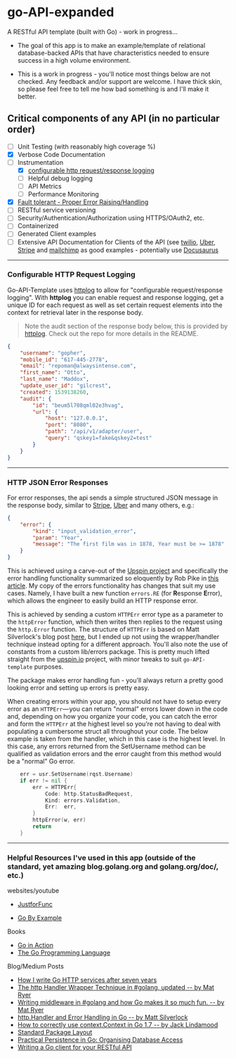 # go-API-expanded

A RESTful API template (built with Go) - work in progress...

- The goal of this app is to make an example/template of relational database-backed APIs that have characteristics needed to ensure success in a high volume environment.

- This is a work in progress - you'll notice most things below are not checked.  Any feedback and/or support are welcome. I have thick skin, so please feel free to tell me how bad something is and I'll make it better.

## Critical components of any API (in no particular order)

- [ ] Unit Testing (with reasonably high coverage %)
- [x] Verbose Code Documentation
- [ ] Instrumentation
  - [x] [configurable http request/response logging](#configurable-logging)
  - [ ] Helpful debug logging
  - [ ] API Metrics
  - [ ] Performance Monitoring
- [x] [Fault tolerant - Proper Error Raising/Handling](#http-json-error-responses)
- [ ] RESTful service versioning
- [ ] Security/Authentication/Authorization using HTTPS/OAuth2, etc.
- [ ] Containerized
- [ ] Generated Client examples
- [ ] Extensive API Documentation for Clients of the API (see [twilio](https://www.twilio.com/docs/api/rest), [Uber](https://developer.uber.com/docs/riders/ride-requests/tutorials/api/introduction), [Stripe](https://stripe.com/docs/api/go#intro) and [mailchimp](http://developer.mailchimp.com/documentation/mailchimp/) as good examples - potentially use [Docusaurus](http://docusaurus.io/)

----

### Configurable HTTP Request Logging

Go-API-Template uses [httplog](https://github.com/gilcrest/httplog) to allow for "configurable request/response logging". With **httplog** you can enable request and response logging, get a unique ID for each request as well as set certain request elements into the context for retrieval later in the response body.

> Note the audit section of the response body below, this is provided by [httplog](https://github.com/gilcrest/httplog). Check out the repo for more details in the README.

```json
{
    "username": "gopher",
    "mobile_id": "617-445-2778",
    "email": "repoman@alwaysintense.com",
    "first_name": "Otto",
    "last_name": "Maddox",
    "update_user_id": "gilcrest",
    "created": 1539138260,
    "audit": {
        "id": "beum5l708qml02e3hvag",
        "url": {
            "host": "127.0.0.1",
            "port": "8080",
            "path": "/api/v1/adapter/user",
            "query": "qskey1=fake&qskey2=test"
        }
    }
}
```

----

### HTTP JSON Error Responses

For error responses, the api sends a simple structured JSON message in the response body, similar to [Stripe](https://stripe.com/docs/api#errors), [Uber](https://developer.uber.com/docs/riders/guides/errors) and many others, e.g.:

```json
{
    "error": {
        "kind": "input_validation_error",
        "param": "Year",
        "message": "The first film was in 1878, Year must be >= 1878"
    }
}
```

This is achieved using a carve-out of the [Upspin project](https://github.com/upspin/upspin) and specifically the error handling functionality summarized so eloquently by Rob Pike in [this article](https://commandcenter.blogspot.com/2017/12/error-handling-in-upspin.html). My copy of the errors functionality has changes that suit my use cases. Namely, I have built a new function `errors.RE` (for **R**esponse **E**rror), which allows the engineer to easily build an HTTP response error.

This is achieved by sending a custom `HTTPErr` error type as a parameter to the `httpError` function, which then writes then replies to the request using the `http.Error` function. The structure of `HTTPErr` is based on Matt Silverlock's blog post [here](https://elithrar.github.io/article/http-handler-error-handling-revisited/), but I ended up not using the wrapper/handler technique instead opting for a different approach. You'll also note the use of constants from a custom lib/errors package. This is pretty much lifted straight from the [upspin.io](https://upspin.io/) project, with minor tweaks to suit `go-API-template` purposes.

The package makes error handling fun - you’ll always return a pretty good looking error and setting up errors is pretty easy.

When creating errors within your app, you should not have to setup every error as an `HTTPErr`— you can return "normal" errors lower down in the code and, depending on how you organize your code, you can catch the error and form the `HTTPErr` at the highest level so you’re not having to deal with populating a cumbersome struct all throughout your code. The below example is taken from the handler, which in this case is the highest level. In this case, any errors returned from the SetUsername method can be qualified as validation errors and the error caught from this method would be a "normal" Go error.

```go
    err = usr.SetUsername(rqst.Username)
    if err != nil {
        err = HTTPErr{
            Code: http.StatusBadRequest,
            Kind: errors.Validation,
            Err:  err,
        }
        httpError(w, err)
        return
    }
```

----

### Helpful Resources I've used in this app (outside of the standard, yet amazing blog.golang.org and golang.org/doc/, etc.)

websites/youtube

- [JustforFunc](https://www.youtube.com/channel/UC_BzFbxG2za3bp5NRRRXJSw)

- [Go By Example](https://gobyexample.com/)

Books

- [Go in Action](https://www.amazon.com/Go-Action-William-Kennedy/dp/1617291781)
- [The Go Programming Language](https://www.amazon.com/Programming-Language-Addison-Wesley-Professional-Computing/dp/0134190440/ref=pd_lpo_sbs_14_t_0?_encoding=UTF8&psc=1&refRID=P9Z5CJMV36NXRZNXKG1F)

Blog/Medium Posts

- [How I write Go HTTP services after seven years](https://medium.com/statuscode/how-i-write-go-http-services-after-seven-years-37c208122831)
- [The http Handler Wrapper Technique in #golang, updated -- by Mat Ryer](https://medium.com/@matryer/the-http-handler-wrapper-technique-in-golang-updated-bc7fbcffa702)
- [Writing middleware in #golang and how Go makes it so much fun. -- by Mat Ryer](https://medium.com/@matryer/writing-middleware-in-golang-and-how-go-makes-it-so-much-fun-4375c1246e81)
- [http.Handler and Error Handling in Go -- by Matt Silverlock](https://elithrar.github.io/article/http-handler-error-handling-revisited/)
- [How to correctly use context.Context in Go 1.7 -- by Jack Lindamood](https://medium.com/@cep21/how-to-correctly-use-context-context-in-go-1-7-8f2c0fafdf39)
- [Standard Package Layout](https://medium.com/@benbjohnson/standard-package-layout-7cdbc8391fc1)
- [Practical Persistence in Go: Organising Database Access](http://www.alexedwards.net/blog/organising-database-access)
- [Writing a Go client for your RESTful API](https://medium.com/@marcus.olsson/writing-a-go-client-for-your-restful-api-c193a2f4998c)
